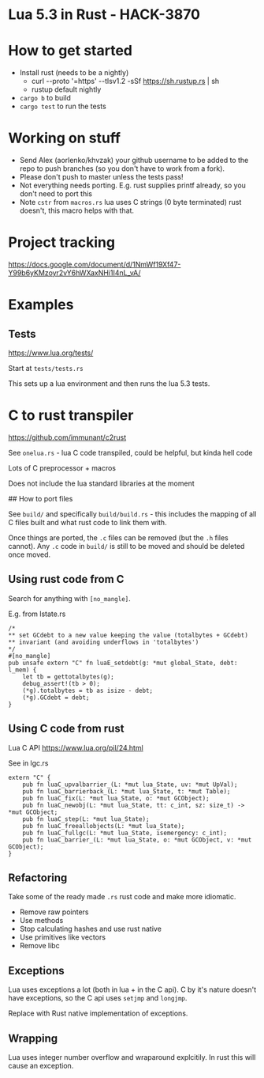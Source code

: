 # Lua 5.3 in Rust - HACK-3870

# How to get started

  * Install rust (needs to be a nightly)
    * curl --proto '=https' --tlsv1.2 -sSf https://sh.rustup.rs | sh
    * rustup default nightly
  * `cargo b` to build
  * `cargo test` to run the tests

# Working on stuff

 * Send Alex (aorlenko/khvzak) your github username to be added to the repo to push branches (so you don't have to work from a fork).
 * Please don't push to master unless the tests pass!
 * Not everything needs porting. E.g. rust supplies printf already, so you don't need to port this
 * Note `cstr` from `macros.rs` lua uses C strings (0 byte terminated) rust doesn't, this macro helps with that.

# Project tracking

  https://docs.google.com/document/d/1NmWf19Xf47-Y99b6yKMzoyr2vY6hWXaxNHi1I4nL_vA/


# Examples

## Tests

https://www.lua.org/tests/

Start at `tests/tests.rs`

This sets up a lua environment and then runs the lua 5.3 tests.

# C to rust transpiler

https://github.com/immunant/c2rust

See `onelua.rs` - lua C code transpiled, could be helpful, but kinda hell code

Lots of C preprocessor + macros

Does not include the lua standard libraries at the moment

## How to port files

See `build/` and specifically `build/build.rs` - this includes the mapping of all C files built and what rust code to link them with.

Once things are ported, the `.c` files can be removed (but the `.h` files cannot). Any `.c` code in `build/` is still to be moved and should be deleted once moved.

## Using rust code from C

Search for anything with `[no_mangle]`.

E.g. from lstate.rs

    /*
    ** set GCdebt to a new value keeping the value (totalbytes + GCdebt)
    ** invariant (and avoiding underflows in 'totalbytes')
    */
    #[no_mangle]
    pub unsafe extern "C" fn luaE_setdebt(g: *mut global_State, debt: l_mem) {
        let tb = gettotalbytes(g);
        debug_assert!(tb > 0);
        (*g).totalbytes = tb as isize - debt;
        (*g).GCdebt = debt;
    }

## Using C code from rust

Lua C API https://www.lua.org/pil/24.html

See in lgc.rs

    extern "C" {
        pub fn luaC_upvalbarrier_(L: *mut lua_State, uv: *mut UpVal);
        pub fn luaC_barrierback_(L: *mut lua_State, t: *mut Table);
        pub fn luaC_fix(L: *mut lua_State, o: *mut GCObject);
        pub fn luaC_newobj(L: *mut lua_State, tt: c_int, sz: size_t) -> *mut GCObject;
        pub fn luaC_step(L: *mut lua_State);
        pub fn luaC_freeallobjects(L: *mut lua_State);
        pub fn luaC_fullgc(L: *mut lua_State, isemergency: c_int);
        pub fn luaC_barrier_(L: *mut lua_State, o: *mut GCObject, v: *mut GCObject);
    }

## Refactoring

Take some of the ready made `.rs` rust code and make more idiomatic.

  * Remove raw pointers
  * Use methods
  * Stop calculating hashes and use rust native
  * Use primitives like vectors
  * Remove libc

## Exceptions

Lua uses exceptions a lot (both in lua + in the C api). C by it's nature doesn't have exceptions, so the C api uses `setjmp` and `longjmp`.

Replace with Rust native implementation of exceptions.

## Wrapping

Lua uses integer number overflow and wraparound explcitily. In rust this will cause an exception.

